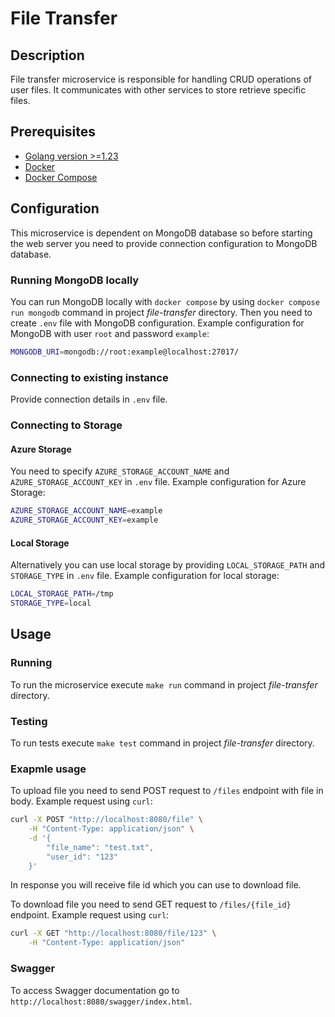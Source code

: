# File Transfer

## Description

File transfer microservice is responsible for handling CRUD operations of user files.
It communicates with other services to store retrieve specific files.

## Prerequisites

- [Golang version >=1.23](https://go.dev/doc/install)
- [Docker](https://docs.docker.com/engine/install/)
- [Docker Compose](https://docs.docker.com/compose/install/)

## Configuration

This microservice is dependent on MongoDB database so before starting the web server you need to provide connection configuration to MongoDB database.

### Running MongoDB locally

You can run MongoDB locally with `docker compose` by using `docker compose run mongodb` command in project _file-transfer_ directory.
Then you need to create `.env` file with MongoDB configuration.
Example configuration for MongoDB with user `root` and password `example`:

```bash
MONGODB_URI=mongodb://root:example@localhost:27017/
```

### Connecting to existing instance

Provide connection details in `.env` file.

### Connecting to Storage

#### Azure Storage

You need to specify `AZURE_STORAGE_ACCOUNT_NAME` and `AZURE_STORAGE_ACCOUNT_KEY` in `.env` file.
Example configuration for Azure Storage:

```bash
AZURE_STORAGE_ACCOUNT_NAME=example
AZURE_STORAGE_ACCOUNT_KEY=example
```

#### Local Storage

Alternatively you can use local storage by providing `LOCAL_STORAGE_PATH` and `STORAGE_TYPE` in `.env` file.
Example configuration for local storage:

```bash
LOCAL_STORAGE_PATH=/tmp
STORAGE_TYPE=local
```

## Usage

### Running

To run the microservice execute `make run` command in project _file-transfer_ directory.

### Testing

To run tests execute `make test` command in project _file-transfer_ directory.

### Exapmle usage

To upload file you need to send POST request to `/files` endpoint with file in body.
Example request using `curl`:

```bash
curl -X POST "http://localhost:8080/file" \
    -H "Content-Type: application/json" \
    -d '{
        "file_name": "test.txt",
        "user_id": "123"
    }'
```

In response you will receive file id which you can use to download file.

To download file you need to send GET request to `/files/{file_id}` endpoint.
Example request using `curl`:

```bash
curl -X GET "http://localhost:8080/file/123" \
    -H "Content-Type: application/json"
```

### Swagger

To access Swagger documentation go to `http://localhost:8080/swagger/index.html`.
